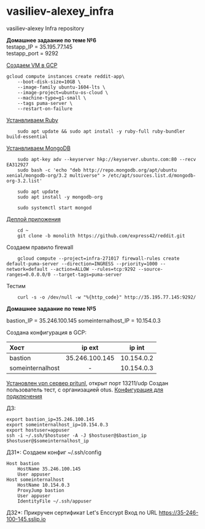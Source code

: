 # vasiliev-alexey_infra
vasiliev-alexey Infra repository

**Домашнее задаание по теме №6**  
testapp_IP = 35.195.77.145  
testapp_port = 9292

[Создаем VM в GCP](create_gcp_vm.sh)

    gcloud compute instances create reddit-app\
        --boot-disk-size=10GB \
        --image-family ubuntu-1604-lts \
        --image-project=ubuntu-os-cloud \
        --machine-type=g1-small \
        --tags puma-server \
        --restart-on-failure

[Устанвливаем Ruby](install_ruby.sh)  
        
        sudo apt update && sudo apt install -y ruby-full ruby-bundler build-essential

[Устанвливаем MongoDB](install_mongodb.sh)  

        sudo apt-key adv --keyserver hkp://keyserver.ubuntu.com:80 --recv EA312927
        sudo bash -c 'echo "deb http://repo.mongodb.org/apt/ubuntu xenial/mongodb-org/3.2 multiverse" > /etc/apt/sources.list.d/mongodb-org-3.2.list'

        sudo apt update 
        sudo apt install -y mongodb-org

        sudo systemctl start mongod

[Деплой приложения](deploy_mongodb.sh)  

        cd ~
        git clone -b monolith https://github.com/express42/reddit.git

Создаем  правило firewall  

        gcloud compute --project=infra-271017 firewall-rules create default-puma-server --direction=INGRESS --priority=1000 --network=default --action=ALLOW --rules=tcp:9292 --source-ranges=0.0.0.0/0 --target-tags=puma-server

 
Тестим  
 
        curl -s -o /dev/null -w "%{http_code}" http://35.195.77.145:9292/


  




**Домашнее задаание по теме №5**

bastion_IP = 35.246.100.145
someinternalhost_IP    = 10.154.0.3

Создана конфигурация в GCP:

Хост      | ip ext |   ip int
:-------- |:-----:|  :-----:|
bastion  | 35.246.100.145  |  10.154.0.2|
someinternalhost  |-   | 10.154.0.3   |

[Установлен  vpn сервер pritunl](setupvpn.sh), открыт порт 13211/udp
Создан пользователь тест, с организацией otus.
[Конфигурация для подключения ](cloud-bastion.ovpn)

ДЗ:

    export bastion_ip=35.246.100.145
    export someinternalhost_ip=10.154.0.3
    export hostuser=appuser
    ssh -i ~/.ssh/$hostuser -A -J $hostuser@$bastion_ip $hostuser@$someinternalhost_ip

ДЗ1*:
Создаем конфиг ~/.ssh/config
    
    Host bastion
        HostName 35.246.100.145
        User appuser
    Host someinternalhost
        HostName 10.154.0.3
        ProxyJump bastion
        User appuser
        IdentityFile ~/.ssh/appuser

ДЗ2*:
Прикручен сертификат Let's Enccrypt
Вход по URL https://35-246-100-145.sslip.io
